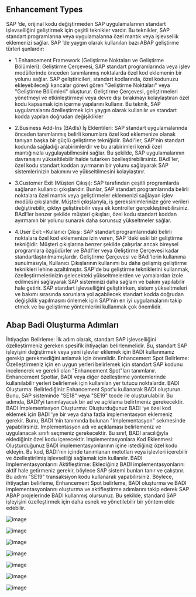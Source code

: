 ## Enhancement Types
SAP ‘de, orijinal kodu değiştirmeden SAP uygulamalarının standart işlevselliğini geliştirmek için çeşitli teknikler vardır. Bu teknikler, SAP standart programlarına veya uygulamalarına özel mantık veya işlevsellik eklemenizi sağlar. SAP ‘de yaygın olarak kullanılan bazı ABAP geliştirme türleri şunlardır: 

* 1.Enhancement Framework (Geliştirme Noktaları ve Geliştirme Bölümleri): Geliştirme Çerçevesi, SAP standart programlarında veya işlev modüllerinde önceden tanımlanmış noktalarda özel kod eklemenin bir yolunu sağlar. SAP geliştiricileri, standart kodlarında, özel kodunuzu ekleyebileceği kancalar görevi gören "Geliştirme Noktaları" veya "Geliştirme Bölümleri" oluşturur. Geliştirme Çerçevesi, geliştirmeleri yönetmeyi ve etkinleştirmeyi veya devre dışı bırakmayı kolaylaştıran özel kodu kapsamak için içerme yapılarını kullanır. Bu teknik, SAP uygulamalarını özelleştirmek için yaygın olarak kullanılır ve standart kodda yapılan doğrudan değişiklikler 

* 2.Business Add-Ins (BAdIs) İş Eklentileri: SAP standart uygulamalarında önceden tanımlanmış belirli konumlara özel kod eklemenize olanak tanıyan başka bir güçlü geliştirme tekniğidir. BAdI'ler, SAP'nin standart kodunda sağladığı arabirimlerdir ve bu arabirimleri kendi özel mantığınızla uygulayabilmesini sağlar. Bu şekilde, SAP uygulamalarının davranışını yükseltilebilir halde tutarken özelleştirebilirsiniz. BAdI'ler, özel kodu standart koddan ayırmanın bir yolunu sağlayarak SAP sistemlerinizin bakımını ve yükseltilmesini kolaylaştırır. 

* 3.Customer Exit (Müşteri Çıkışı): SAP tarafından çeşitli programlarda sağlanan kullanıcı çıkışlarıdır. Bunlar, SAP standart programlarında belirli noktalara özel mantık veya geliştirmeler eklemenizi sağlayan işlev modülü çıkışlarıdır. Müşteri çıkışlarıyla, iş gereksinimlerinize göre verileri değiştirebilir, çıktıyı geliştirebilir veya ek kontroller gerçekleştirebilirsiniz. BAdI’ler benzer şekilde müşteri çıkışları, özel kodu standart koddan ayırmanın bir yolunu sunarak daha sorunsuz yükseltmeler sağlar. 

* 4.User Exit:=Kullanıcı Çıkışı: SAP standart programlarındaki belirli noktalara özel kod eklemenize izin veren, SAP ‘deki eski bir geliştirme tekniğidir. Müşteri çıkışlarına benzer şekilde çalışırlar ancak bireysel programlara özgüdürler ve BAdI'ler veya Geliştirme Çerçevesi kadar standartlaştırılmamışlardır. Geliştirme Çerçevesi ve BAdI'lerin kullanıma sunulmasıyla, Kullanıcı Çıkışlarının kullanımı bu daha gelişmiş geliştirme teknikleri lehine azaltılmıştır. SAP'de bu geliştirme tekniklerini kullanmak, özelleştirmelerinizin gelecekteki yükseltmelerden ve yamalardan izole edilmesini sağlayarak SAP sisteminizi daha sağlam ve bakım yapılabilir hale getirir. SAP standart işlevselliğini geliştirirken, sistem yükseltmeleri ve bakımı sırasında sorunlara yol açabilecek standart kodda doğrudan değişiklik yapılmasını önlemek için SAP'nin en iyi uygulamalarını takip etmek ve bu geliştirme yöntemlerini kullanmak çok önemlidir.


## Abap Badi Oluşturma Adımları
İhtiyaçları Belirleme: İlk adım olarak, standart SAP işlevselliğini özelleştirmeniz gereken spesifik ihtiyaçları belirlenmelidir. Bu, standart SAP işleyişini değiştirmek veya yeni işlevler eklemek için BADI kullanmanız gerekip gerekmediğini anlamak için önemlidir.
Enhancement Spot Belirleme: Özelleştirmeniz için en uygun yerleri belirlemek için standart SAP kodunu incelenerek ve gerekli olan "Enhancement Spot"ları tanımlanır. Enhancement Spotlar, BADI veya diğer özelleştirme yöntemlerinde kullanılabilir yerleri belirlemek için kullanılan yer tutucu noktalardır.
BADI Oluşturma: Belirlediğiniz Enhancement Spot'u kullanarak BADI oluşturun. Bunu, SAP sisteminde "SE18" veya "SE19" tcode ile oluşturulabilir. Bu adımda, BADI'yi tanımlayacak bir ad ve açıklama belirtmeniz gerekecektir.
BADI İmplementasyon Oluşturma: Oluşturduğunuz BADI ‘ye özel kod eklemek için BADI ‘ye bir veya daha fazla implementasyon eklemeniz gerekir. Bunu, BADI ‘nin tanımında bulunan "Implementasyon" sekmesinde yapabilirsiniz. Implementasyon adı ve açıklaması belirlemeniz ve uygulanacak sınıfı seçmeniz gerekecektir. Bu sınıf, BADI aracılığıyla eklediğiniz özel kodu içerecektir.
Implementasyonlara Kod Eklenmesi: Oluşturduğunuz BADI implementasyonlarının içine istediğiniz özel kodu ekleyin. Bu kod, BADI'nin içinde tanımlanan metotları veya işlevleri içerebilir ve özelleştirilmiş işlevselliği sağlamak için kullanılır.
BADI Implementasyonlarını Aktifleştirme: Eklediğiniz BADI implementasyonlarını aktif hale getirmeniz gerekir, böylece SAP sistemi bunları tanır ve çalıştırır. Bu adımı "SE19" transaksiyon kodu kullanarak yapabilirsiniz.
Böylece, ihtiyaçları belirleme, Enhancement Spot belirleme, BADI oluşturma ve BADI implementasyonlarını oluşturma ve aktifleştirme adımlarını takip ederek SAP ABAP projelerinde BADI kullanmış olursunuz. Bu şekilde, standard SAP işleyişini özelleştirmek için daha esnek ve yönetilebilir bir yöntem elde edebilir.

![image](https://github.com/sumeyyaakbulut/Enhancement_Types_in_SAP/assets/62395974/c62100ce-5585-48ea-8cfd-d2c473ec3e8c)

![image](https://github.com/sumeyyaakbulut/Enhancement_Types_in_SAP/assets/62395974/0e1b257a-848a-4b65-82f0-ee27e3cd0302)

![image](https://github.com/sumeyyaakbulut/Enhancement_Types_in_SAP/assets/62395974/58710a17-935b-4aab-882d-2710286b8fb0)

![image](https://github.com/sumeyyaakbulut/Enhancement_Types_in_SAP/assets/62395974/5f10864d-d85a-437e-8336-02175f98226d)

![image](https://github.com/sumeyyaakbulut/Enhancement_Types_in_SAP/assets/62395974/ef8a3160-033f-481d-b27d-f8b6d5df9a40)

![image](https://github.com/sumeyyaakbulut/Enhancement_Types_in_SAP/assets/62395974/71fe3098-5441-44fc-871b-01ac0c0c1d50)

![image](https://github.com/sumeyyaakbulut/Enhancement_Types_in_SAP/assets/62395974/ba2d7c13-7130-4ee2-9e50-a8a9f228f498)




